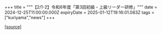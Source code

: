 +++
title = """【2/1-2】令和6年度「第3回初級・上級リーダー研修」"""
date = 2024-12-25T11:00:00.000Z
expiryDate = 2025-01-12T19:16:01.083Z
tags = ["kuriyama","news"]
+++


[[source]](https://www.town.kuriyama.hokkaido.jp/soshiki/55/29818.html)

